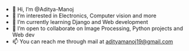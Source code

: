 - 👋 Hi, I’m @Aditya-Manoj
- 👀 I’m interested in Electronics, Computer vision and more
- 🌱 I’m currently learning Django and Web development
- 💞️ I’m open to collaborate on Image Processing, Python projects and Web dev
- 📫 You can reach me through mail at adityamanoj19@gmail.com

<!---
Aditya-Manoj/Aditya-Manoj is a ✨ special ✨ repository because its `README.md` (this file) appears on your GitHub profile.
You can click the Preview link to take a look at your changes.
--->
